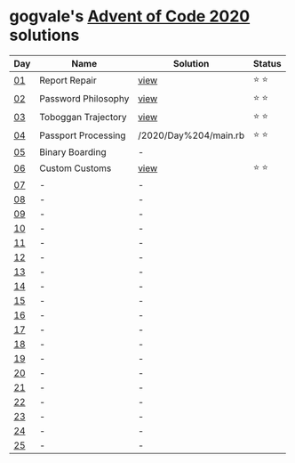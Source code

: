 # gogvale's [Advent of Code 2020](https://adventofcode.com/2020) solutions

|Day|Name|Solution|Status|
|---|---|---|---|
|[01](https://adventofcode.com/2020/day/1)|Report Repair|[view](/2020/Day%201/main.rb)|⭐ ⭐|
|[02](https://adventofcode.com/2020/day/2)|Password Philosophy|[view](/2020/Day%202/main.rb)|⭐ ⭐|
|[03](https://adventofcode.com/2020/day/3)|Toboggan Trajectory|[view](/2020/Day%203/main.rb)|⭐ ⭐|
|[04](https://adventofcode.com/2020/day/4)|Passport Processing|/2020/Day%204/main.rb|⭐ ⭐|
|[05](https://adventofcode.com/2020/day/5)|Binary Boarding|-||
|[06](https://adventofcode.com/2020/day/6)|Custom Customs|[view](/2020/Day%206/main.rb)|⭐ ⭐|
|[07](https://adventofcode.com/2020/day/7)|-|-||
|[08](https://adventofcode.com/2020/day/8)|-|-||
|[09](https://adventofcode.com/2020/day/9)|-|-||
|[10](https://adventofcode.com/2020/day/10)|-|-||
|[11](https://adventofcode.com/2020/day/11)|-|-||
|[12](https://adventofcode.com/2020/day/12)|-|-||
|[13](https://adventofcode.com/2020/day/13)|-|-||
|[14](https://adventofcode.com/2020/day/14)|-|-||
|[15](https://adventofcode.com/2020/day/15)|-|-||
|[16](https://adventofcode.com/2020/day/16)|-|-||
|[17](https://adventofcode.com/2020/day/17)|-|-||
|[18](https://adventofcode.com/2020/day/18)|-|-||
|[19](https://adventofcode.com/2020/day/19)|-|-||
|[20](https://adventofcode.com/2020/day/20)|-|-||
|[21](https://adventofcode.com/2020/day/21)|-|-||
|[22](https://adventofcode.com/2020/day/22)|-|-||
|[23](https://adventofcode.com/2020/day/23)|-|-||
|[24](https://adventofcode.com/2020/day/24)|-|-||
|[25](https://adventofcode.com/2020/day/25)|-|-||